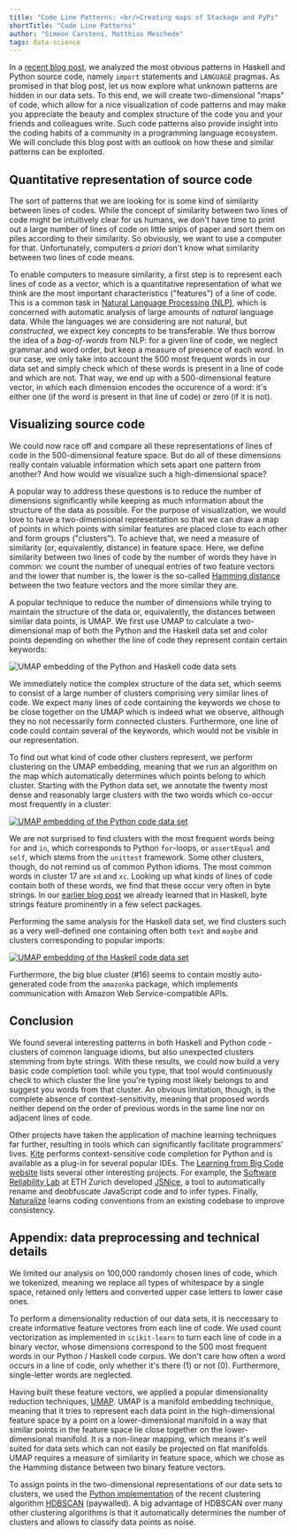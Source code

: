 ```yaml
---
title: "Code Line Patterns: <br/>Creating maps of Stackage and PyPi"
shortTitle: "Code Line Patterns"
author: "Simeon Carstens, Matthias Meschede"
tags: data-science
---
```


In a [recent blog post](https://www.tweag.io/posts/2019-07-17-codestatistics.html), we analyzed the most obvious patterns in Haskell and Python source code, namely `import` statements and `LANGUAGE` pragmas.
As promised in that blog post, let us now explore what unknown patterns are hidden in our data sets. 
To this end, we will create two-dimensional "maps" of code, which allow for a nice visualization of code patterns and may make you appreciate the beauty and complex structure of the code you and your friends and colleagues write.
Such code patterns also provide insight into the coding habits of a community in a programming language ecosystem.
We will conclude this blog post with an outlook on how these and similar patterns can be exploited.

## Quantitative representation of source code

The sort of patterns that we are looking for is some kind of similarity between lines of codes.
While the concept of similarity between two lines of code might be intuitively clear for us humans, we don't have time to print out a large number of lines of code on little snips of paper and sort them on piles according to their similarity.
So obviously, we want to use a computer for that.
Unfortunately, computers *a priori* don't know what similarity between two lines of code means.

To enable computers to measure similarity, a first step is to represent each lines of code as a vector, which is a quantitative representation of what we think are the most important characteristics ("features") of a line of code.
This is a common task in [Natural Language Processing (NLP)](https://en.wikipedia.org/wiki/Natural_language_processing), which is concerned with automatic analysis of large amounts of *natural* language data.
While the languages we are considering are not natural, but *constructed*, we expect key concepts to be transferable.
We thus borrow the idea of a *bag-of-words* from NLP: for a given line of code, we neglect grammar and word order, but keep a measure of presence of each word.
In our case, we only take into account the 500 most frequent words in our data set and simply check which of these words is present in a line of code and which are not.
That way, we end up with a 500-dimensional feature vector, in which each dimension encodes the occurence of a word: it's either one (if the word is present in that line of code) or zero (if it is not).

## Visualizing source code

We could now race off and compare all these representations of lines of code in the 500-dimensional feature space.
But do all of these dimensions really contain valuable information which sets apart one pattern from another?
And how would we visualize such a high-dimensional space?

A popular way to address these questions is to reduce the number of dimensions significantly while keeping as much information about the structure of the data as possible.
For the purpose of visualization, we would love to have a two-dimensional representation so that we can draw a map of points in which points with similar features are placed close to each other and form groups ("clusters").
To achieve that, we need a measure of similarity (or, equivalently, distance) in feature space.
Here, we define similarity between two lines of code by the number of words they have in common:
we count the number of unequal entries of two feature vectors and the lower that number is, the lower is the so-called [Hamming distance](https://en.wikipedia.org/wiki/Hamming_distance) between the two feature vectors and the more similar they are.

A popular technique to reduce the number of dimensions while trying to maintain the structure of the data or, equivalently, the distances between similar data points, is UMAP.
We first use UMAP to calculate a two-dimensional map of both the Python and the Haskell data set and color points depending on whether the line of code they represent contain certain keywords:

<img title="UMAP embedding of the Python and Haskell code data sets" src="../img/posts/codestatistics_umap_embeddings_words_small.png" style="max-width: 100%;max-height: 100%;"/>

We immediately notice the complex structure of the data set, which seems to consist of a large number of clusters comprising very similar lines of code. We expect many lines of code containing the keywords we chose to be close together on the UMAP which is indeed what we observe, although they no not necessarily form connected clusters. Furthermore, one line of code could contain several of the keywords, which would not be visible in our representation.

To find out what kind of code other clusters represent, we perform clustering on the UMAP embedding, meaning that we run an algorithm on the map which automatically determines which points belong to which cluster. Starting with the Python data set, we annotate the twenty most dense and reasonably large clusters with the two words which co-occur most frequently in a cluster:

<a href="../img/posts/codestatistics_py_umap_embedding_clusters_large.png">
<img title="UMAP embedding of the Python code data set" src="../img/posts/codestatistics_py_umap_embedding_clusters_small.png" style="max-width: 100%;max-height: 100%;"/>
</a>

We are not surprised to find clusters with the most frequent words being `for` and `in`, which corresponds to Python `for`-loops, or `assertEqual` and `self`, which stems from the `unittest` framework. Some other clusters, though, do not remind us of common Python idioms. The most common words in cluster 17 are `xd` and `xc`. Looking up what kinds of lines of code contain both of these words, we find that these occur very often in byte strings. In our [earlier blog post](https://www.tweag.io/posts/2019-07-17-codestatistics.html) we already learned that in Haskell, byte strings feature prominently in a few select packages.

Performing the same analysis for the Haskell data set, we find clusters such as a very well-defined one containing often both `text` and `maybe` and clusters corresponding to popular imports:

<a href="../img/posts/codestatistics_hask_umap_embedding_clusters_large.png">
<img title="UMAP embedding of the Haskell code data set" src="../img/posts/codestatistics_hask_umap_embedding_clusters_small.png" style="max-width: 100%;max-height: 100%;"/>
</a>

Furthermore, the big blue cluster (#16) seems to contain mostly auto-generated code from the `amazonka` package, which implements communication with Amazon Web Service-compatible APIs.

## Conclusion

We found several interesting patterns in both Haskell and Python code - clusters of common language idioms, but also unexpected clusters stemming from byte strings.
With these results, we could now build a very basic code completion tool:
while you type, that tool would continuously check to which cluster the line you're typing most likely belongs to and suggest you words from that cluster.
An obvious limitation, though, is the complete absence of context-sensitivity, meaning that proposed words neither depend on the order of previous words in the same line nor on adjacent lines of code.

Other projects have taken the application of machine learning techniques far further, resulting in tools which can significantly facilitate programmers' lives.
[Kite](https://kite.com/) performs context-sensitive code completion for Python and is available as a plug-in for several popular IDEs.
The [Learning from Big Code website](http://http://learnbigcode.github.io/) lists several other interesting projects.
For example, the [Software Reliability Lab](http://www.sri.inf.ethz.ch/) at ETH Zurich developed [JSNice](http://jsnice.org/), a tool to automatically rename and deobfuscate JavaScript code and to infer types.
Finally, [Naturalize](http://groups.inf.ed.ac.uk/naturalize/) learns coding conventions from an existing codebase to improve consistency.

## Appendix: data preprocessing and technical details

We limited our analysis on 100,000 randomly chosen lines of code, which we tokenized, meaning we replace all types of whitespace by a single space, retained only letters and converted upper case letters to lower case ones.

To perform a dimensionality reduction of our data sets, it is neccessary to create informative feature vectores from each line of code.
We used count vectorization as implemented in `scikit-learn` to turn each line of code in a binary vector, whose dimensions correspond to the 500 most frequent words in our Python / Haskell code corpus.
We don't care how often a word occurs in a line of code, only whether it's there (1) or not (0).
Furthermore, single-letter words are neglected.

Having built these feature vectors, we applied a popular dimensionality reduction techniques, [UMAP](https://arxiv.org/pdf/1802.03426.pdf).
UMAP is a manifold embedding technique, meaning that it tries to represent each data point in the high-dimensional feature space by a point on a lower-dimensional manifold in a way that similar points in the feature space lie close together on the lower-dimensional manifold. It is a non-linear mapping, which means it's well suited for data sets which can not easily be projected on flat manifolds. 
UMAP requires a measure of similarity in feature space, which we chose as the Hamming distance between two binary feature vectors.

To assign points in the two-dimensional representations of our data sets to clusters, we used the [Python implementation](https://github.com/scikit-learn-contrib/hdbscan) of the recent clustering algorithm [HDBSCAN](https://link.springer.com/chapter/10.1007/978-3-642-37456-2_14) (paywalled).
A big advantage of HDBSCAN over many other clustering algorithms is that it automatically determines the number of clusters and allows to classify data points as noise.
